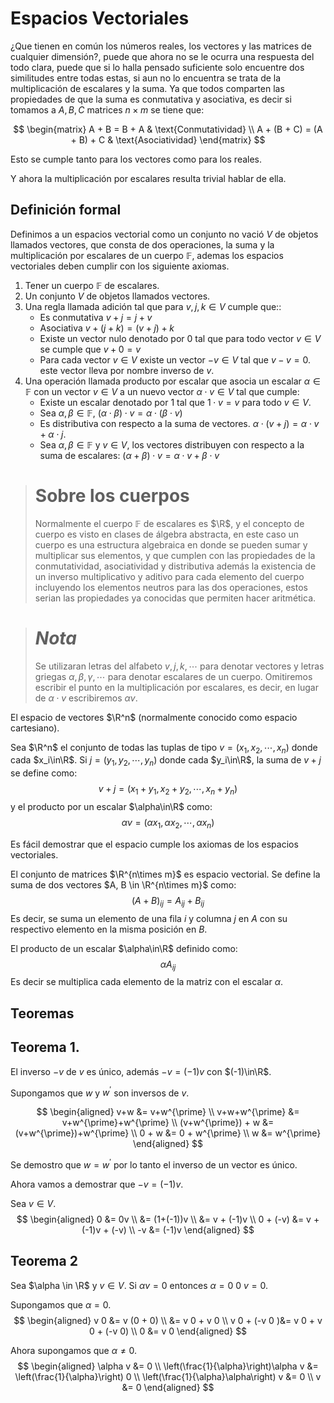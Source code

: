 # Espacios Vectoriales

¿Que tienen en común los números reales, los vectores y las matrices de cualquier dimensión?, puede que ahora no se le ocurra una respuesta del todo clara, puede que si lo halla pensado suficiente solo encuentre dos similitudes entre todas estas, si aun no lo encuentra se trata de la multiplicación de escalares y la suma. Ya que todos comparten las propiedades de que la suma es conmutativa y asociativa, es decir si tomamos a $A,B,C$ matrices $n\times m$ se tiene que:

$$
\begin{matrix}
    A + B = B + A & \text{Conmutatividad} \\
    A + (B + C) = (A + B) + C & \text{Asociatividad}
\end{matrix}
$$

Esto se cumple tanto para los vectores como para los reales.

Y ahora la multiplicación por escalares resulta trivial hablar de ella.

## Definición formal

Definimos a un espacios vectorial como un conjunto no vació $V$ de objetos llamados vectores, que consta de dos operaciones, la suma y la multiplicación por escalares de un cuerpo $\mathbb{F}$, ademas los espacios vectoriales deben cumplir con los siguiente axiomas.

1. Tener un cuerpo $\mathbb{F}$ de escalares.
2. Un conjunto $V$ de objetos llamados vectores.
3. Una regla llamada adición tal que para $v,j,k \in V$ cumple que::
   - Es conmutativa $v+j = j+v$
   - Asociativa $v+(j+k)=(v+j)+k$
   - Existe un vector nulo denotado por $0$ tal que para todo vector $v\in V$ se cumple que $v+0 = v$
   - Para cada vector $v\in V$ existe un vector $-v\in V$ tal que $v-v = 0$. este vector lleva por nombre inverso de $v$.
4. Una operación llamada producto por escalar que asocia un escalar $\alpha \in \mathbb{F}$ con un vector $v\in V$ a un nuevo vector $\alpha\cdot v \in V$ tal que cumple:
   - Existe un escalar denotado por $1$ tal que $1\cdot v = v$ para todo $v\in V$.
   - Sea $\alpha, \beta \in \mathbb{F}$, $(\alpha\cdot\beta)\cdot v = \alpha\cdot(\beta\cdot v)$
   - Es distributiva con respecto a la suma de vectores. $\alpha\cdot(v+j) = \alpha\cdot v + \alpha\cdot j$.
   - Sea $\alpha,\beta \in \mathbb{F}$ y $v\in V$, los vectores distribuyen con respecto a la suma de escalares: $(\alpha+\beta)\cdot v = \alpha\cdot v + \beta\cdot v$      

> # Sobre los cuerpos
> Normalmente el cuerpo $\mathbb{F}$ de escalares es $\R$, y el concepto de cuerpo es visto en clases de álgebra abstracta, en este caso un cuerpo es una estructura algebraica en donde se pueden sumar y multiplicar sus elementos, y que cumplen con las propiedades de la conmutatividad, asociatividad y distributiva además la existencia de un inverso multiplicativo y aditivo para cada elemento del cuerpo incluyendo los elementos neutros para las dos operaciones, estos serian las propiedades ya conocidas que permiten hacer aritmética.

> # *Nota*
> Se utilizaran letras del alfabeto $v,j,k,\cdots$ para denotar vectores y letras griegas $\alpha,\beta,\gamma,\cdots$ para denotar escalares de un cuerpo. Omitiremos escribir el punto en la multiplicación por escalares, es decir, en lugar de $\alpha \cdot v$ escribiremos $\alpha v$.

<ejemplo>

El espacio de vectores $\R^n$ (normalmente conocido como espacio cartesiano).

Sea $\R^n$ el conjunto de todas las tuplas de tipo $v = (x_1, x_2, \cdots, x_n)$ donde cada $x_i\in\R$. Si $j=(y_1, y_2, \cdots, y_n)$ donde cada $y_i\in\R$, la suma de $v+j$ se define como:
$$
v+j = (x_1+y_1, x_2+y_2, \cdots, x_n+y_n)
$$
y el producto por un escalar $\alpha\in\R$ como:
$$
\alpha v = (\alpha x_1, \alpha x_2, \cdots, \alpha x_n)
$$

Es fácil demostrar que el espacio cumple los axiomas de los espacios vectoriales. 

</ejemplo>

<ejemplo>

El conjunto de matrices $\R^{n\times m}$ es espacio vectorial. Se define la suma de dos vectores $A, B \in \R^{n\times m}$ como:
$$
(A+B)_{ij} = A_{ij} + B_{ij}
$$
Es decir, se suma un elemento de una fila $i$ y columna $j$ en $A$ con su respectivo elemento en la misma posición en $B$.

El producto de un escalar $\alpha\in\R$ definido como:
$$
\alpha A_{ij}
$$
Es decir se multiplica cada elemento de la matriz con el escalar $\alpha$.

</ejemplo>

## Teoremas

<mbox>

## Teorema 1.

El inverso $-v$ de $v$ es único, además $-v = (-1)v$ con $(-1)\in\R$.

</mbox>

<demostracion>

Supongamos que $w$ y $w^{\prime}$ son inversos de $v$.

$$
\begin{aligned}
    v+w &= v+w^{\prime} \\
    v+w+w^{\prime} &= v+w^{\prime}+w^{\prime} \\
    (v+w^{\prime}) + w &= (v+w^{\prime})+w^{\prime} \\
    0 + w &= 0 + w^{\prime} \\
    w &= w^{\prime}
\end{aligned}  
$$

Se demostro que $w=w^{\prime}$ por lo tanto el inverso de un vector es único.

Ahora vamos a demostrar que $-v = (-1)v$.

Sea $v\in V$.
$$
\begin{aligned}
            0 &= 0v                 \\
              &= (1+(-1))v          \\
              &= v + (-1)v          \\
    0 + (-v)  &= v + (-1)v + (-v)   \\
           -v &= (-1)v
\end{aligned}
$$

</demostracion>

<mbox>

## Teorema 2

Sea $\alpha \in \R$ y $v\in V$. Si $\alpha v = 0$ entonces $\alpha = 0$ 0 $v=0$.

</mbox>

<demostracion>

Supongamos que $\alpha = 0$.
$$
\begin{aligned}
                  v 0 &= v (0 + 0) \\
                           &= v 0 + v 0 \\
    v 0 + (-v 0 )&= v 0 + v 0 + (-v 0) \\
                         0 &= v 0
\end{aligned}
$$

Ahora supongamos que $\alpha \neq 0$.
$$
\begin{aligned}
    \alpha v &= 0 \\
    \left(\frac{1}{\alpha}\right)\alpha v &=  \left(\frac{1}{\alpha}\right) 0 \\
     \left(\frac{1}{\alpha}\alpha\right) v &= 0 \\
     v &= 0
\end{aligned}
$$

</demostracion>
